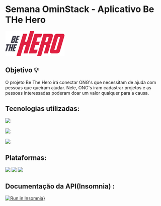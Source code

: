# Semana OminStack - Aplicativo **Be THe Hero**

<img src="./mobile/src/assets/logo@2x.png" />

## Objetivo :bulb:

O projeto Be The Hero irá conectar ONG's que necessitam de ajuda com pessoas que queiram ajudar.
Nele, ONG's iram cadastrar projetos e as pessoas interessadas poderam doar um valor qualquer para a causa.

## Tecnologias utilizadas:

 <span><img href="https://nodejs.org/en/" src="https://img.shields.io/badge/Backend-Node%20Js-brightgreen"/></span>
 
 <span><img href="https://nodejs.org/en/" src="https://img.shields.io/badge/Frontend-React%20Js-brightgreen"/></span>
 
 <span><img href="https://nodejs.org/en/" src="https://img.shields.io/badge/Mobile-React%20Native-brightgreen"/></span>

## Plataformas:
 <span><img src="https://img.shields.io/badge/-Web-brightgreen"/></span>
 <span><img src="https://img.shields.io/badge/Mobile-IOS-brightgreen"/></span>
 <span><img src="https://img.shields.io/badge/Mobile-Android-brightgreen"/></span>

## Documentação da API(Insomnia) :

[![Run in Insomnia}](https://insomnia.rest/images/run.svg)](https://insomnia.rest/run/?label=Be%20the%20Hero&uri=https%3A%2F%2Fraw.githubusercontent.com%2Fsamuksilv%2Fbe-the-hero%2Fmaster%2Fbackend%2Fdocs%2FInsomnia_2020-04-07.json)
